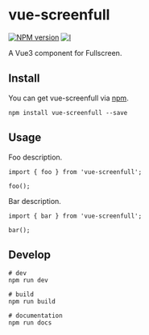 # vue-screenfull

[![NPM version][npm-image]][npm-url]
[![l][l-image]][l-url]

[npm-image]: https://img.shields.io/npm/v/vue-screenfull
[npm-url]: https://npmjs.org/package/vue-screenfull
[l-image]: https://img.shields.io/npm/l/vue-screenfull
[l-url]: https://github.com/mazeyqian/vue-screenfull

A Vue3 component for Fullscreen.

## Install

You can get vue-screenfull via [npm](https://www.npmjs.com/package/vue-screenfull).

```
npm install vue-screenfull --save
```

## Usage

Foo description.

```
import { foo } from 'vue-screenfull';

foo();
```

Bar description.

```
import { bar } from 'vue-screenfull';

bar();
```

## Develop

```
# dev
npm run dev

# build
npm run build

# documentation
npm run docs
```
